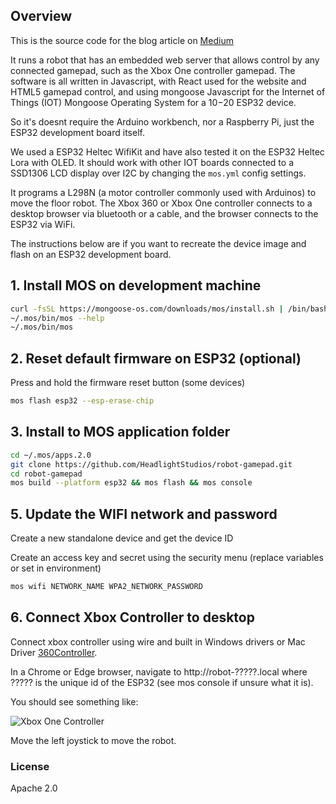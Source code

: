 ## Overview

This is the source code for the blog article on [Medium](https://medium.com/@wills_15862/i-built-a-robot-35ca67e7b811)

It runs a robot that has an embedded web server that allows control by any connected gamepad, such as the Xbox One controller gamepad.  The software is all written in Javascript, with React used for the website and HTML5 gamepad control, and using mongoose Javascript for the Internet of Things (IOT) Mongoose Operating System for a $10-$20 ESP32 device.   

So it's doesnt require the Arduino workbench, nor a Raspberry Pi, just the ESP32 development board itself.

We used a ESP32 Heltec WifiKit and have also tested it on the ESP32 Heltec Lora with OLED.   It should work with other IOT boards connected to a SSD1306 LCD display over I2C by changing the `mos.yml` config settings.

It programs a L298N (a motor controller commonly used with Arduinos) to move the floor robot.  The  Xbox 360 or Xbox One controller connects to a desktop browser via bluetooth or a cable, and the browser connects to the ESP32 via WiFi.

The instructions below are if you want to recreate the device image and flash on an ESP32 development board.

## 1. Install MOS on development machine

``` bash
curl -fsSL https://mongoose-os.com/downloads/mos/install.sh | /bin/bash
~/.mos/bin/mos --help      
~/.mos/bin/mos
```

## 2. Reset default firmware on ESP32 (optional)

Press and hold the firmware reset button (some devices)

``` bash
mos flash esp32 --esp-erase-chip
```

## 3. Install to MOS application folder

``` bash
cd ~/.mos/apps.2.0
git clone https://github.com/HeadlightStudios/robot-gamepad.git
cd robot-gamepad
mos build --platform esp32 && mos flash && mos console
```

## 5. Update the WIFI network and password

Create a new standalone device and get the device ID

Create an access key and secret using the security menu (replace variables or set in environment)

``` bash
mos wifi NETWORK_NAME WPA2_NETWORK_PASSWORD
```

## 6. Connect Xbox Controller to desktop

Connect xbox controller using wire and built in Windows drivers or Mac Driver [360Controller](https://github.com/360Controller/360Controller/releases).

In a Chrome or Edge browser, navigate to http://robot-?????.local where ????? is the unique id of the ESP32 (see mos console if unsure what it is).

You should see something like:

![Xbox One Controller](https://github.com/willscreate/robot-gamepad/raw/master/preview.gif "Responsive Preview")

Move the left joystick to move the robot.


### License

Apache 2.0